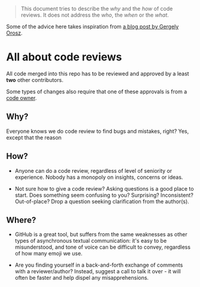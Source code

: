 > This document tries to describe the _why_ and the _how_ of code reviews. It does not address the _who_, the _when_ or the _what_.

Some of the advice here takes inspiration from [a blog post by Gergely Orosz](https://stackoverflow.blog/2019/09/30/how-to-make-good-code-reviews-better/).

# All about code reviews

All code merged into this repo has to be reviewed and approved by a least **two** other contributors.

Some types of changes also require that one of these approvals is from a [code owner]().

## Why?

Everyone knows we do code review to find bugs and mistakes, right? Yes, except that the reason

## How?

- Anyone can do a code review, regardless of level of seniority or experience. Nobody has a monopoly on insights, concerns or ideas.

- Not sure how to give a code review? Asking questions is a good place to start. Does something seem confusing to you? Surprising? Inconsistent? Out-of-place? Drop a question seeking clarification from the author(s).

## Where?

- GitHub is a great tool, but suffers from the same weaknesses as other types of asynchronous textual communication: it's easy to be misunderstood, and tone of voice can be difficult to convey, regardless of how many emoji we use.

- Are you finding yourself in a back-and-forth exchange of comments with a reviewer/author? Instead, suggest a call to talk it over - it will often be faster and help dispel any misapprehensions.

